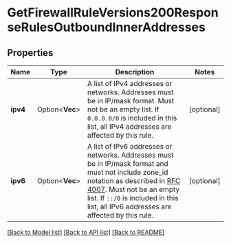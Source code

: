 # GetFirewallRuleVersions200ResponseRulesOutboundInnerAddresses

## Properties

Name | Type | Description | Notes
------------ | ------------- | ------------- | -------------
**ipv4** | Option<**Vec<String>**> | A list of IPv4 addresses or networks. Addresses must be in IP/mask format. Must not be an empty list.  If `0.0.0.0/0` is included in this list, all IPv4 addresses are affected by this rule. | [optional]
**ipv6** | Option<**Vec<String>**> | A list of IPv6 addresses or networks. Addresses must be in IP/mask format and must not include zone_id notation as described in [RFC 4007](https://www.rfc-editor.org/rfc/rfc4007). Must not be an empty list.  If `::/0` is included in this list, all IPv6 addresses are affected by this rule. | [optional]

[[Back to Model list]](../README.md#documentation-for-models) [[Back to API list]](../README.md#documentation-for-api-endpoints) [[Back to README]](../README.md)


